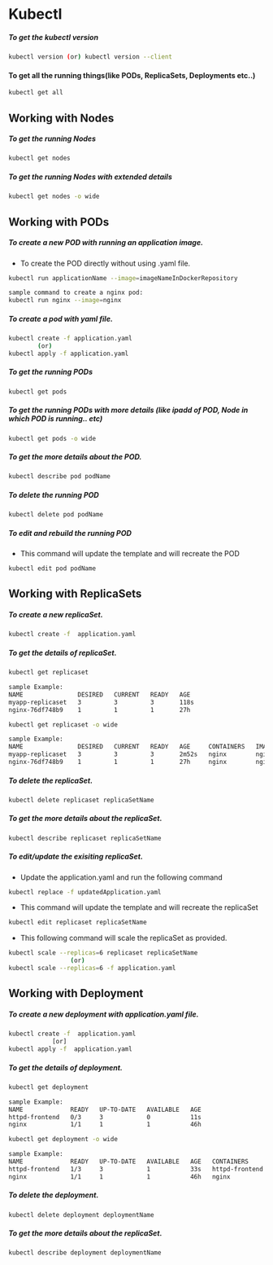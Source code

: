 # Kubectl

##### To get the kubectl version
```bash
kubectl version (or) kubectl version --client
```

#### To get all the running things(like PODs, ReplicaSets, Deployments etc..)
```bash
kubectl get all
```

## Working with Nodes
##### To get the running Nodes
```bash
kubectl get nodes
```
##### To get the running Nodes with extended details
```bash
kubectl get nodes -o wide
```

## Working with PODs
##### To create a new POD with running an application image.
* To create the POD directly without using .yaml file. 
```bash
kubectl run applicationName --image=imageNameInDockerRepository
```
```bash
sample command to create a nginx pod:
kubectl run nginx --image=nginx
```

##### To create a pod with yaml file.
```bash
kubectl create -f application.yaml 
        (or)
kubectl apply -f application.yaml
```

##### To get the running PODs
```bash
kubectl get pods
```

##### To get the running PODs with more details (like ipadd of POD, Node in which POD is running.. etc)
```bash
kubectl get pods -o wide
```

##### To get the more details about the POD.
```bash
kubectl describe pod podName
```

##### To delete the running POD
```bash
kubectl delete pod podName
```

##### To edit and rebuild the running POD
* This command will update the template and will recreate the POD
```bash
kubectl edit pod podName
```

## Working with ReplicaSets
##### To create a new replicaSet.
```bash
kubectl create -f  application.yaml
```

##### To get the details of replicaSet.
```bash
kubectl get replicaset
```
```bash
sample Example:
NAME               DESIRED   CURRENT   READY   AGE
myapp-replicaset   3         3         3       118s
nginx-76df748b9    1         1         1       27h
```
```bash
kubectl get replicaset -o wide
```
```bash
sample Example:
NAME               DESIRED   CURRENT   READY   AGE     CONTAINERS   IMAGES   SELECTOR
myapp-replicaset   3         3         3       2m52s   nginx        nginx    environment=test
nginx-76df748b9    1         1         1       27h     nginx        nginx    pod-template-hash=76df748b9,run=nginx
```

##### To delete the replicaSet.
```bash
kubectl delete replicaset replicaSetName
```

##### To get the more details about the replicaSet.
```bash
kubectl describe replicaset replicaSetName
```

##### To edit/update the exisiting replicaSet.
* Update the application.yaml and run the following command
```bash
kubectl replace -f updatedApplication.yaml
```
* This command will update the template and will recreate the replicaSet
```bash
kubectl edit replicaset replicaSetName
```
* This following command will scale the replicaSet as provided.
```bash
kubectl scale --replicas=6 replicaset replicaSetName
                 (or)
kubectl scale --replicas=6 -f application.yaml               
```

## Working with Deployment
##### To create a new deployment with application.yaml file.
```bash
kubectl create -f  application.yaml
            [or]
kubectl apply -f  application.yaml
```

##### To get the details of deployment.
```bash
kubectl get deployment
```
```bash
sample Example:
NAME             READY   UP-TO-DATE   AVAILABLE   AGE
httpd-frontend   0/3     3            0           11s
nginx            1/1     1            1           46h
```
```bash
kubectl get deployment -o wide
```
```bash
sample Example:
NAME             READY   UP-TO-DATE   AVAILABLE   AGE   CONTAINERS       IMAGES             SELECTOR
httpd-frontend   1/3     3            1           33s   httpd-frontend   httpd:2.4-alpine   name=webapp
nginx            1/1     1            1           46h   nginx            nginx              run=nginx
```

##### To delete the deployment.
```bash
kubectl delete deployment deploymentName
```

##### To get the more details about the replicaSet.
```bash
kubectl describe deployment deploymentName
```


